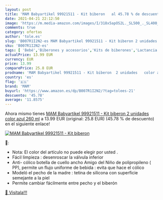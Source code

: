 ```yaml
---
layout: post
title: 'MAM Babyartikel 99921511 - Kit biberon   al 45.78 % de descuento'
date: 2021-04-21 22:12:50
image: 'https://m.media-amazon.com/images/I/318x5apOS2L._SL500_._SL400_.jpg'
comments: true
category: ofertas
author: 'tole.es'
slug: 'B007R1I2N2-es MAM Babyartikel 99921511 - Kit biberon 2 unidades color...'
sku: 'B007R1I2N2-es'
tags: [ 'Bebé','Biberones y accesorios','Kits de biberones','Lactancia y alimentación','biberon','mam', ]
actualPrice: 13.99 EUR
currency: EUR
price: 13.99
comparePrice: 25.8 EUR
prodname: 'MAM Babyartikel 99921511 - Kit biberon  2 unidades   color azul  260 ml'
country: 'es'
flag: '🇪🇸'
brand: 'MAM'
buyurl: 'https://www.amazon.es/dp/B007R1I2N2/?tag=tolees-21'
descuento: '45.78'
average: '11.8575'
---
```


Ahora mismo tienes [MAM Babyartikel 99921511 - Kit biberon  2 unidades   color azul  260 ml](https://www.amazon.es/dp/B007R1I2N2/?tag=tolees-21) a 13.99 EUR (original: 25.8 EUR) (45.78 %  de descuento) en el siguiente enlace!

[![MAM Babyartikel 99921511 - Kit biberon  ](https://m.media-amazon.com/images/I/318x5apOS2L._SL500_._SL400_.jpg)](https://www.amazon.es/dp/B007R1I2N2/?tag=tolees-21)

🔎:

- Nota: El color del artículo no puede elegir por usted .
- Fácil limpieza : desenroscar la válvula inferior
- Anti- cólico botella de cuello ancho Amigo del Niño de polipropileno ( PP), permite un flujo uniforme de bebida : evita que hace el cólico
- Modeló el pecho de la madre : tetina de silicona con superficie semejante a la piel
- Permite cambiar fácilmente entre pecho y el biberón

[🛒 Visítala!!!](https://www.amazon.es/dp/B007R1I2N2/?tag=tolees-21)
